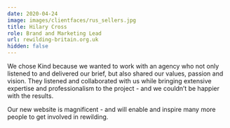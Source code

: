 ```yaml
---
date: 2020-04-24
image: images/clientfaces/rus_sellers.jpg
title: Hilary Cross
role: Brand and Marketing Lead
url: rewilding-britain.org.uk
hidden: false
---
```


We chose Kind because we wanted to work with an agency who not only listened to and delivered our brief, but also shared our values, passion and vision. They listened and collaborated with us while bringing extensive expertise and professionalism to the project - and we couldn’t be happier with the results. 

Our new website is magnificent - and will enable and inspire many more people to get involved in rewilding.
